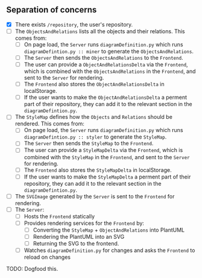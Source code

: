 ## Separation of concerns
- [x] There exists `/repository`, the user's repository.
- [ ] The `ObjectsAndRelations` lists all the objects and their relations. This comes from:
    - [ ] On page load, the `Server` runs `diagramDefinition.py` which runs `diagramDefintion.py :: miner` to generate the `ObjectsAndRelations`.
    - [ ] The `Server` then sends the `ObjectsAndRelations` to the `Frontend`.
    - [ ] The user can provide a `ObjectAndRelationsDelta` via the `Frontend`, which is combined with the `ObjectsAndRelations` in the `Frontend`, and sent to the `Server` for rendering.
    - [ ] The `Frontend` also stores the `ObjectAndRelationsDelta` in localStorage. 
    - [ ] If the user wants to make the `ObjectAndRelationsDelta` a perment part of their repository, they can add it to the relevant section in the `diagramDefintion.py`.
- [ ] The `StyleMap` defines how the `Objects` and `Relations` should be rendered. This comes from:
    - [ ] On page load, the `Server` runs `diagramDefinition.py` which runs `diagramDefintion.py :: styler` to generate the `StyleMap`.
    - [ ] The `Server` then sends the `StyleMap` to the `Frontend`.
    - [ ] The user can provide a `StyleMapDelta` via the `Frontend`, which is combined with the `StyleMap` in the `Frontend`, and sent to the `Server` for rendering.
    - [ ] The `Frontend` also stores the `StyleMapDelta` in localStorage. 
    - [ ] If the user wants to make the `StyleMapDelta` a perment part of their repository, they can add it to the relevant section in the `diagramDefintion.py`.
- [ ] The `SVGImage` generated by the `Server` is sent to the `Frontend` for rendering.
- [ ] The `Server`:
    - [ ] Hosts the `Frontend` statically
    - [ ] Provides rendering services for the `Frontend` by:
        - [ ] Converting the `StyleMap` + `ObjectAndRelations` into PlantUML
        - [ ] Rendering the PlantUML into an SVG
        - [ ] Returning the SVG to the frontend.
    - [ ] Watches `diagramDefinition.py` for changes and asks the `Frontend` to reload on changes

TODO: Dogfood this.